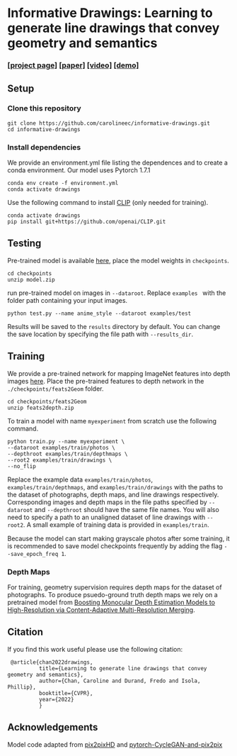 # Informative Drawings: Learning to generate line drawings that convey geometry and semantics

### [[project page]](https://carolineec.github.io/informative_drawings/) [[paper]](https://arxiv.org/abs/2203.12691) [[video]](TODO) [[demo]](https://huggingface.co/spaces/carolineec/informativedrawings)


## Setup

### Clone this repository

```
git clone https://github.com/carolineec/informative-drawings.git
cd informative-drawings
```

### Install dependencies
We provide an environment.yml file listing the dependences and to create a conda environment. Our model uses Pytorch 1.7.1

```
conda env create -f environment.yml
conda activate drawings
```

Use the following command to install [CLIP](https://github.com/openai/CLIP) (only needed for training).

```
conda activate drawings
pip install git+https://github.com/openai/CLIP.git
```

## Testing
Pre-trained model is available [here](https://drive.google.com/file/d/1MIdHzecxz-z0uY3ARL_R40DlKcuQxiDk/view?usp=sharing), place the model weights in `checkpoints`.

```
cd checkpoints
unzip model.zip
```

run pre-trained model on images in `--dataroot`. Replace `examples ` with the folder path containing your input images.

```
python test.py --name anime_style --dataroot examples/test
```

Results will be saved to the `results` directory by default. You can change the save location by specifying the file path with `--results_dir`. 

## Training

We provide a pre-trained network for mapping ImageNet features into depth images [here](https://drive.google.com/file/d/1Ov1BNue74Yu-57X2rpdjqZy0o-fnFoly/view?usp=sharing). Place the pre-trained features to depth network in the `./checkpoints/feats2Geom` folder.

```
cd checkpoints/feats2Geom
unzip feats2depth.zip
```

To train a model with name `myexperiment` from scratch use the following command.

```
python train.py --name myexperiment \
--dataroot examples/train/photos \
--depthroot examples/train/depthmaps \
--root2 examples/train/drawings \
--no_flip
```
Replace the example data `examples/train/photos`, `examples/train/depthmaps`, and `examples/train/drawings` with the paths to the dataset of photographs, depth maps, and line drawings respectively. Corresponding images and depth maps in the file paths specified by `--dataroot` and `--depthroot` should have the same file names. You will also need to specify a path to an unaligned dataset of line drawings with `--root2`. A small example of training data is provided in `examples/train`.

Because the model can start making grayscale photos after some training, it is recommended to save model checkpoints frequently by adding the flag `--save_epoch_freq 1`.

### Depth Maps

For training, geometry supervision requires depth maps for the dataset of photographs. To produce psuedo-ground truth depth maps we rely on a pretrained model from [Boosting Monocular Depth Estimation Models to High-Resolution via Content-Adaptive Multi-Resolution Merging](http://yaksoy.github.io/highresdepth/).

## Citation

If you find this work useful please use the following citation:

```
 @article{chan2022drawings,
	      title={Learning to generate line drawings that convey geometry and semantics},
	      author={Chan, Caroline and Durand, Fredo and Isola, Phillip},
	      booktitle={CVPR},
	      year={2022}
	      }
```

## Acknowledgements

Model code adapted from [pix2pixHD](https://github.com/NVIDIA/pix2pixHD) and [pytorch-CycleGAN-and-pix2pix](https://github.com/junyanz/pytorch-CycleGAN-and-pix2pix)

